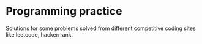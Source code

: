 # Programming practice

Solutions for some problems solved from different competitive coding sites like leetcode, hackerrrank.
